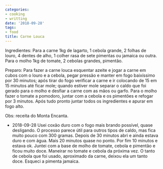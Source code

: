```yaml
---
categories:
- cooking
- writting
date: '2018-09-28'
tags:
- food
title: Carne Louca
---
```


Ingredientes: Para a carne 1kg de lagarto, 1 cebola grande, 2 folhas de louro, 4 dentes de alho, 1 colher rasa de sete pimentas ou jamaica ou outra. Para o molho 1kg de tomate, 2 cebolas grandes, pimentão.

Preparo: Para fazer a carne louca esquentar azeite e jogar a carne em cubos com o louro e a cebola, pegar pressão e manter em fogo baixíssimo por 30 minutos; após tirar do fogo verificar a carne e ir colocando de 15 em 15 minutos até ficar mole; quando estiver mole separar o caldo que foi gerado para o molho e desfiar a carne com as mãos ou garfo. Para o molho fazer o tomate a pomodoro, juntar com a cebola e os pimentões e refogar por 3 minutos. Após tudo pronto juntar todos os ingredientes e apurar em fogo alto.

Obs: receita do Monta Encanta.

 - 2018-09-28 Usei coxão duro com o fogo mais brando possível, quase desligando. O processo parece útil para outros tipos de caldo, mas fica muito pouco com 300 gramas. Depois de 30 minutos abri e ainda estava duro e com água. Mais 20 minutos quase no ponto. Por fim 10 minutos e estava ok. Juntei com a base de molho de tomate, cebola e pimentão e ficou muito doce. Maneirar no tomate e cebola da próxima vez. O tanto de cebola que foi usado, aproximado da carne, deixou ela um tanto doce. Esqueci a pimenta jamaica.